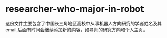 # researcher-who-major-in-robot
这份文件主要包含了中国长三角地区高校中从事机器人方向研究的学者姓名及其email,后面有时间会继续添加新的内容，如导师的研究方向和个人主页。
